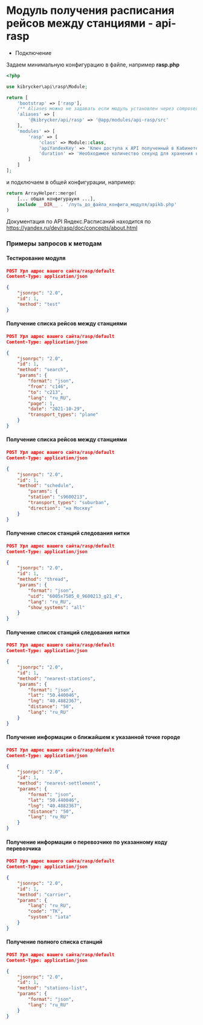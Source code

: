 # Модуль получения расписания рейсов между станциями - api-rasp

- Подключение

Задаем минимальную конфигурацию в файле, например **rasp.php**
```php
<?php

use kibrycker\api\rasp\Module;

return [
    'bootstrap' => ['rasp'],
    /** Aliases можно не задавать если модуль установлен через composer */
    'aliases' => [
        '@kibrycker/api/rasp' => '@app/modules/api-rasp/src'
    ],
    'modules' => [
        'rasp' => [
            'class' => Module::class,
            'apiYandexKey' => 'Ключ доступа к API полученный в Кабинете Разработчика',
            'duration' => 'Необходимое количество секунд для хранения кэша'
        ]
    ]
];
```

и подключаем в общей конфигурации, например:
```php
return ArrayHelper::merge(
    [... общая конфигурауия ...],
    include __DIR__ . '/путь_до_файла_конфига_модуля/apikb.php'
)
```

Документация по API Яндекс.Расписаний находится по https://yandex.ru/dev/rasp/doc/concepts/about.html

### Примеры запросов к методам
#### Тестирование модуля
```json
POST Урл адрес вашего сайта/rasp/default
Content-Type: application/json

{
    "jsonrpc": "2.0",
    "id": 1,
    "method": "test"
}
```

#### Получение списка рейсов между станциями
```json
POST Урл адрес вашего сайта/rasp/default
Content-Type: application/json

{
    "jsonrpc": "2.0",
    "id": 1,
    "method": "search",
    "params": {
        "format": "json",
        "from": "c146",
        "to": "c213",
        "lang": "ru_RU",
        "page": 1,
        "date": "2021-10-29",
        "transport_types": "plane"
    }
}
```

#### Получение списка рейсов между станциями
```json
POST Урл адрес вашего сайта/rasp/default
Content-Type: application/json

{
    "jsonrpc": "2.0",
    "id": 1,
    "method": "schedule",
        "params": {
        "station": "s9600213",
        "transport_types": "suburban",
        "direction": "на Москву"
    }
}
```

#### Получение список станций следования нитки
```json
POST Урл адрес вашего сайта/rasp/default
Content-Type: application/json

{
    "jsonrpc": "2.0",
    "id": 1,
    "method": "thread",
    "params": {
        "format": "json",
        "uid": "6005x7505_0_9600213_g21_4",
        "lang": "ru_RU",
        "show_systems": "all"
    }
}
```

#### Получение список станций следования нитки
```json
POST Урл адрес вашего сайта/rasp/default
Content-Type: application/json

{
    "jsonrpc": "2.0",
    "id": 1,
    "method": "nearest-stations",
    "params": {
        "format": "json",
        "lat": "50.440046",
        "lng": "40.4882367",
        "distance": "50",
        "lang": "ru_RU"
    }
}
```

#### Получение информации о ближайшем к указанной точке городе
```json
POST Урл адрес вашего сайта/rasp/default
Content-Type: application/json

{
    "jsonrpc": "2.0",
    "id": 1,
    "method": "nearest-settlement",
    "params": {
        "format": "json",
        "lat": "50.440046",
        "lng": "40.4882367",
        "distance": "50",
        "lang": "ru_RU"
    }
}
```

#### Получение информации о перевозчике по указанному коду перевозчика
```json
POST Урл адрес вашего сайта/rasp/default
Content-Type: application/json

{
    "jsonrpc": "2.0",
    "id": 1,
    "method": "carrier",
    "params": {
        "lang": "ru_RU",
        "code": "TK",
        "system": "iata"
    }
}
```

#### Получение полного списка станций
```json
POST Урл адрес вашего сайта/rasp/default
Content-Type: application/json

{
    "jsonrpc": "2.0",
    "id": 1,
    "method": "stations-list",
    "params": {
        "format": "json",
        "lang": "ru_RU"
    }
}
```
